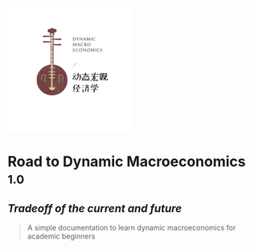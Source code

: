 <!-- _coverpage.md -->

![icon](icon_small.png)

# **Road to Dynamic Macroeconomics** <small>1.0</small>

##  *Tradeoff of the current and future*

> A simple documentation to learn dynamic macroeconomics for academic beginners
